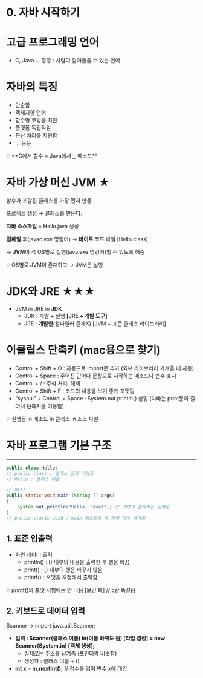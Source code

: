 # 0. 자바 시작하기

# 고급 프로그래밍 언어

- C, Java … 등등 : 사람이 알아들을 수 있는 언어

# 자바의 특징

- 단순함
- 객체지향 언어
- 함수형 코딩을 지원
- 플랫폼 독립적임
- 분산 처리를 지원함
- … 등등

<aside>
💡 **C에서 함수 = Java에서는 메소드**

</aside>

# 자바 가상 머신 JVM ★

함수가 포함된 클래스를 가장 먼저 만듦

프로젝트 생성 → 클래스를 만든다.

**자바 소스파일** = Hello.java 생성

**컴파일** 후(javac.exe 명령어) → **바이트 코드** 파일 [Hello.class]

→ **JVM**이 각 OS별로 실행(java.exe 명령어)할 수 있도록 해줌

<aside>
💡 OS별로 JVM이 존재하고 → JVM은 실행

</aside>

# JDK와 JRE ★★★

- JVM in JRE in **JDK**
    - JDK : 개발 + 실행 **[JRE + 개발 도구]**
    - JRE : **개발만**(컴파일러 존재X) [JVM + 표준 클래스 라이브러리]

# 이클립스 단축키 (mac용으로 찾기)

- Control + Shift + O : 자동으로 import문 추가 (외부 라이브러리 가져올 때 사용)
- Control + Space : 주어진 단어나 문장으로 시작하는 메소드나 변수 표시
- Control + / : 주석 처리, 해제
- Control + Shift + F : 코드의 내용을 보기 좋게 포맷팅
- “sysoul” + Control + Space : System.out.println() 삽입 (자바는 print문이 길어서 단축키를 이용함)

<aside>
💡 실행문 in 메소드 in 클래스 in 소스 파일

</aside>

# 자바 프로그램 기본 구조

---

```java
public class Hello;
// public class : 클래스 정의 키워드
// Hello : 클래스 이름

// 메소드
public static void main (String [] args)
{
	System.out.println("Hello, Java!"); // 화면에 출력하는 실행문
}
// public static void : main 메소드와 꼭 함께 작성 해야됨
```

## 1. 표준 입출력

- 화면 데이터 출력
    - println() : () 내부의 내용을 출력한 후 행을 바꿈
    - print() : () 내부의 행은 바꾸지 않음
    - printf() : 포맷을 지정해서 출력함

<aside>
💡 printf()의 포맷 시험에는 안 나옴 [보긴 봐] // c랑 똑같음

</aside>

## 2. 키보드로 데이터 입력

Scanner → import java.util.Scanner;

- **입력 : Scanner(클래스 이름) in(이름 바꿔도 됨) [타입 결정] = new Scanner(System.in) [객체 생성];**
    - 실제로는 주소를 남겨줌 (포인터랑 비슷함)
    - 생성자 : 클래스 이름 + ()
- **int x = in.nextInt();** // 정수를 읽어 변수 x에 대입